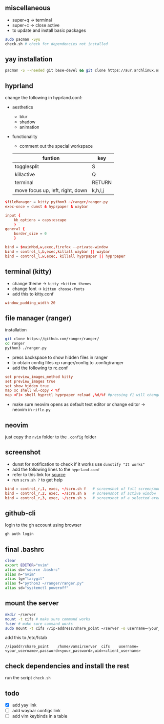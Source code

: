 ## miscellaneous
* super+q -> terminal
* super+c -> close active
* to update and install basic packages
```bash
sudo pacman -Syu 
check.sh # check for dependencies not installed
```
## yay installation
```bash
pacman -S --needed git base-devel && git clone https://aur.archlinux.org/yay.git && cd yay && makepkg -si # builds with makepkg
```
## hyprland
change the following in hyprland.conf:
* aesthetics
    * blur
    * shadow
    * animation
* functionality
    * comment out the special workspace

    |funtion|key|
    |---|---|
    |togglesplit|S|
    |killactive|Q|
    |terminal|RETURN|
    |move focus up, left, right, down|k,h,l,j|
```conf
$fileManager = kitty python3 ~/ranger/ranger.py
exec-once = dunst & hyprpaper & waybar

input {
	kb_options = caps:escape
	}
general {
    border_size = 0
    }

bind = $mainMod,w,exec,firefox --private-window 
bind = control_l,b,exec,killall waybar || waybar
bind = control_l,w,exec, killall hyprpaper || hyprpaper
```
## terminal (kitty)
* change theme -> `kitty +kitten themes`	
* change font -> `kitten choose-fonts`
* add this to kitty.conf
```conf
window_padding_width 20
```
## file manager (ranger)
installation
```bash
git clone https://github.com/ranger/ranger/
cd ranger
python3 ./ranger.py
```
* press backspace to show hidden files in ranger
* to obtain config files cp ranger/config to .config/ranger
* add the following to rc.conf
```conf
set preview_images_method kitty
set preview_images true
set show_hidden true
map xc shell wl-copy < %f
map <F1> shell hyprctl hyprpaper reload ,%d/%f #pressing f1 will change the wallpaper
```
* make sure neovim opens as default text editor or change editor -> neovim in `rifle.py`
## neovim
just copy the `nvim` folder to the `.config` folder
## screenshot
* dunst for notification to check if it works use `dunstify "It works"`
* add the following lines to the `hyprland.conf`
* refer to this link for [source](https://github.com/equk/dotfiles)
* run `scrn.sh ?` to get help
```conf
bind = control_r,1, exec, ~/scrn.sh f   # screenshot of full screen/monitor
bind = control_r,2, exec, ~/scrn.sh a   # screenshot of active window
bind = control_r,3, exec, ~/scrn.sh s   # screenshot of a selected area
```
## github-cli
login to the gh account using browser
```bash
gh auth login
```
## final .bashrc
```bash
clear
export EDITOR="nvim"
alias sb="source .bashrc"
alias n="nvim"
alias lg="lazygit"
alias f="python3 ~/ranger/ranger.py"
alias sd="systemctl poweroff"
```
## mount the server
```bash
mkdir ~/server
mount -t cifs # make sure command works
fuser # make sure command works
sudo mount -t cifs //ip-address/share_point ~/server -o username=<your_username>,password=<your_password>,uid=<client_username>

```
add this to /etc/fstab
```
//ipaddr/share_point	/home/vamsi/server	cifs	username=<your_username>,password=<your_password>,uid=<client_username>
```
## check dependencies and install the rest
run the script `check.sh`
## todo
- [x] add yay link
- [ ] add waybar configs link
- [ ] add vim keybinds in a table
